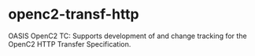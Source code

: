 # openc2-transf-http
OASIS OpenC2 TC: Supports development of and change tracking for the OpenC2 HTTP Transfer Specification.
